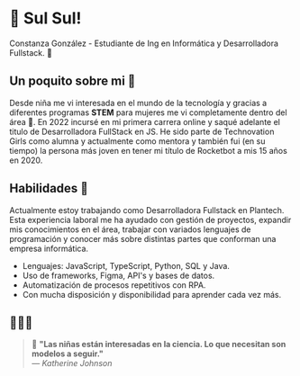 # 👋 Sul Sul! 

Constanza González - Estudiante de Ing en Informática y Desarrolladora Fullstack. 🚀  

## Un poquito sobre mi 🩷

Desde niña me vi interesada en el mundo de la tecnología y gracias a diferentes programas **STEM** para mujeres me vi completamente dentro del área 📖. En 2022 incursé en mi primera carrera online y saqué adelante el titulo de Desarrolladora FullStack en JS. He sido parte de Technovation Girls como alumna y actualmente como mentora y también fui (en su tiempo) la persona más joven en tener mi título de Rocketbot a mis 15 años en 2020.

## Habilidades 🧠

Actualmente estoy trabajando como Desarrolladora Fullstack en Plantech. Esta experiencia laboral me ha ayudado con gestión de proyectos, expandir mis conocimientos en el área, trabajar con variados lenguajes de programación y conocer más sobre distintas partes que conforman una empresa informática.

- Lenguajes: JavaScript, TypeScript, Python, SQL y Java.
- Uso de frameworks, Figma, API's y bases de datos.
- Automatización de procesos repetitivos con RPA.
- Con mucha disposición y disponibilidad para aprender cada vez más.

## 👩🏻‍💻

> 💬 **"Las niñas están interesadas en la ciencia. Lo que necesitan son modelos a seguir."**  
> — *Katherine Johnson*
